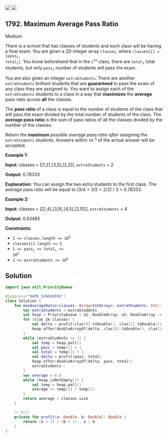 [![](https://img.shields.io/github/stars/javadev/LeetCode-in-Kotlin?label=Stars&style=flat-square)](https://github.com/javadev/LeetCode-in-Kotlin)
[![](https://img.shields.io/github/forks/javadev/LeetCode-in-Kotlin?label=Fork%20me%20on%20GitHub%20&style=flat-square)](https://github.com/javadev/LeetCode-in-Kotlin/fork)

## 1792\. Maximum Average Pass Ratio

Medium

There is a school that has classes of students and each class will be having a final exam. You are given a 2D integer array `classes`, where <code>classes[i] = [pass<sub>i</sub>, total<sub>i</sub>]</code>. You know beforehand that in the <code>i<sup>th</sup></code> class, there are <code>total<sub>i</sub></code> total students, but only <code>pass<sub>i</sub></code> number of students will pass the exam.

You are also given an integer `extraStudents`. There are another `extraStudents` brilliant students that are **guaranteed** to pass the exam of any class they are assigned to. You want to assign each of the `extraStudents` students to a class in a way that **maximizes** the **average** pass ratio across **all** the classes.

The **pass ratio** of a class is equal to the number of students of the class that will pass the exam divided by the total number of students of the class. The **average pass ratio** is the sum of pass ratios of all the classes divided by the number of the classes.

Return _the **maximum** possible average pass ratio after assigning the_ `extraStudents` _students._ Answers within <code>10<sup>-5</sup></code> of the actual answer will be accepted.

**Example 1:**

**Input:** classes = \[\[1,2],[3,5],[2,2]], `extraStudents` = 2

**Output:** 0.78333

**Explanation:** You can assign the two extra students to the first class. The average pass ratio will be equal to (3/4 + 3/5 + 2/2) / 3 = 0.78333. 

**Example 2:**

**Input:** classes = \[\[2,4],[3,9],[4,5],[2,10]], `extraStudents` = 4

**Output:** 0.53485 

**Constraints:**

*   <code>1 <= classes.length <= 10<sup>5</sup></code>
*   `classes[i].length == 2`
*   <code>1 <= pass<sub>i</sub> <= total<sub>i</sub> <= 10<sup>5</sup></code>
*   <code>1 <= extraStudents <= 10<sup>5</sup></code>

## Solution

```kotlin
import java.util.PriorityQueue

@Suppress("NAME_SHADOWING")
class Solution {
    fun maxAverageRatio(classes: Array<IntArray>, extraStudents: Int): Double {
        var extraStudents = extraStudents
        val heap = PriorityQueue { o1: DoubleArray, o2: DoubleArray -> java.lang.Double.compare(o2[0], o1[0]) }
        for (clas in classes) {
            val delta = profit(clas[0].toDouble(), clas[1].toDouble())
            heap.offer(doubleArrayOf(delta, clas[0].toDouble(), clas[1].toDouble()))
        }
        while (extraStudents >= 1) {
            val temp = heap.poll()
            val pass = temp[1] + 1
            val total = temp[2] + 1
            val delta = profit(pass, total)
            heap.offer(doubleArrayOf(delta, pass, total))
            extraStudents--
        }
        var average = 0.0
        while (heap.isNotEmpty()) {
            val temp = heap.poll()
            average += temp[1] / temp[2]
        }
        return average / classes.size
    }

    // O(1)
    private fun profit(a: Double, b: Double): Double {
        return (a + 1) / (b + 1) - a / b
    }
}
```